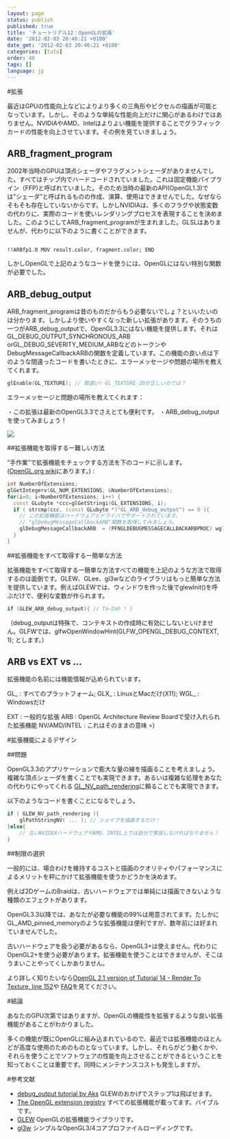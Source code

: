 ```yaml
---
layout: page
status: publish
published: true
title: 'チュートリアル12：OpenGLの拡張'
date: '2012-02-03 20:46:21 +0100'
date_gmt: '2012-02-03 20:46:21 +0100'
categories: [tuto]
order: 40
tags: []
language: jp
---
```


#拡張

最近はGPUの性能向上などによりより多くの三角形やピクセルの描画が可能となっています。しかし、そのような単純な性能向上だけに関心があるわけではありません。NVIDIAやAMD、Intelはよりよい機能を提供することでグラフィックカードの性能を向上させています。その例を見ていきましょう。

## ARB_fragment_program

2002年当時のGPUは頂点シェーダやフラグメントシェーダがありませんでした。すべてはチップ内でハードコードされていました。これは固定機能パイプライン（FFP)と呼ばれていました。そのため当時の最新のAPI(OpenGL1.3)では”シェーダ”と呼ばれるものの作成、演算、使用はできませんでした。なぜならそもそも存在していないからです。しかしNVIDIAは、多くのフラグや状態変数の代わりに、実際のコードを使いレンダリングプロセスを表現することを決めました。このようにしてARB_fragment_programが生まれました。GLSLはありませんが、代わりに以下のように書くことができます。
```

!!ARBfp1.0 MOV result.color, fragment.color; END
```

しかしOpenGLで上記のようなコードを使うには、OpenGLにはない特別な関数が必要でした。

## ARB_debug_output

ARB_fragment_programは昔のものだからもう必要ないでしょ？といいたいのは分かります。しかしより使いやすくなった新しい拡張があります。そのうちの一つがARB_debug_outputで、OpenGL3.3にはない機能を提供します。それはGL_DEBUG_OUTPUT_SYNCHRONOUS_ARB orGL_DEBUG_SEVERITY_MEDIUM_ARBなどのトークンやDebugMessageCallbackARBの関数を定義しています。この機能の良い点は下のような間違ったコードを書いたときに、エラーメッセージや問題の場所を教えてくれます。

``` cpp
glEnable(GL_TEXTURE); // 間違い! GL_TEXTURE_2Dが正しいのでは？
```

エラーメッセージと問題の場所を教えてくれます：

・この拡張は最新のOpenGL3.3でさえとても便利です。
・ARB_debug_outputを使ってみましょう！

![]({{site.baseurl}}/assets/images/tuto-12-ogl-ext/breakpoint.png)


##拡張機能を取得するー難しい方法

”手作業”で拡張機能をチェックする方法を下のコードに示します。 ([OpenGL.org wiki](http://www.opengl.org/wiki/GlGetString)にあります。) :

``` cpp
int NumberOfExtensions;
glGetIntegerv(GL_NUM_EXTENSIONS, &NumberOfExtensions);
for(i=0; i<NumberOfExtensions; i++) {
  const GLubyte *ccc=glGetStringi(GL_EXTENSIONS, i);
  if ( strcmp(ccc, (const GLubyte *)"GL_ARB_debug_output") == 0 ){
    // この拡張機能はハードウェアとドライバでサポートされています。
    // "glDebugMessageCallbackARB"関数を取得してみましょう。
    glDebugMessageCallbackARB  = (PFNGLDEBUGMESSAGECALLBACKARBPROC) wglGetProcAddress("glDebugMessageCallbackARB");
  }
}
```

##拡張機能をすべて取得するー簡単な方法

拡張機能をすべて取得するー簡単な方法すべての機能を上記のような方法で取得するのは面倒です。GLEW、GLee、gl3wなどのライブラリはもっと簡単な方法を提供しています。例えばGLEWでは、ウィンドウを作った後でglewInit()を呼ぶだけで、便利な変数が作られます。

``` cpp
if (GLEW_ARB_debug_output){ // Ta-Dah ! }
```

（debug_outputは特殊で、コンテキストの作成時に有効にしないといけません。GLFWでは、glfwOpenWindowHint(GLFW_OPENGL_DEBUG_CONTEXT, 1); とします。）

## ARB vs EXT vs ...

拡張機能の名前には機能情報が込められています。

GL_ : すべてのプラットフォーム;
GLX_ : LinuxとMacだけ(X11);
WGL_ : Windowsだけ

EXT : 一般的な拡張
ARB : OpenGL Architecture Review Boardで受け入れられた拡張機能
NV/AMD/INTEL : これはそのままの意味 =)

#拡張機能によるデザイン


##問題

OpenGL3.3のアプリケーションで膨大な量の線を描画ることを考えましょう。複雑な頂点シェーダを書くことでも実現できます。あるいは複雑な処理をあなたの代わりにやってくれる [GL_NV_path_rendering](http://www.opengl.org/registry/specs/NV/path_rendering.txt)に頼ることでも実現できます。

以下のようなコードを書くことになるでしょう。

``` cpp
if ( GLEW_NV_path_rendering ){
    glPathStringNV( ... ); // シェイプを描画するだけ！
}else{
    // 古いNVIDEAハードウェアやAMD、INTEL上では自分で実装しなければなりません！
}
```

##制限の選択

一般的には、場合わけを維持するコストと描画のクオリティやパフォーマンスによるメリットを秤にかけて拡張機能を使うかどうかを決めます。

例えば2DゲームのBraidは、古いハードウェアでは単純には描画できないような種類のエフェクトがあります。

OpenGL3.3以降では、あなたが必要な機能の99%は用意されてます。たしかにGL_AMD_pinned_memoryのような拡張機能は便利ですが、数年前には好まれていませんでした。

古いハードウェアを扱う必要があるなら、OpenGL3+は使えません。代わりにOpenGL2+を使う必要があります。拡張機能を使うことはできませんが、そこはうまいことやってくしかありません。

より詳しく知りたいなら[OpenGL 2.1 version of Tutorial  14 - Render To Texture, line 152](http://code.google.com/p/opengl-tutorial-org/source/browse/tutorial14_render_to_texture/tutorial14.cpp?name=2.1%20branch#152)や [FAQ](http://www.opengl-tutorial.org/miscellaneous/faq/)を見てください。

#結論

あなたのGPU次第ではありますが、OpenGLの機能性を拡張するような良い拡張機能があることがわかりました。

多くの機能が既にOpenGLに組み込まれているので、最近では拡張機能のほとんどが高度な使用のためのものとなっています。しかし、それらがどう動くかや、それらを使うことでソフトウェアの性能を向上させることができるということを知っておくことは重要です。同時にメンテナンスコストも発生しますが。

#参考文献


* [debug_output tutorial by Aks](http://sites.google.com/site/opengltutorialsbyaks/introduction-to-opengl-4-1---tutorial-05 ) GLEWのおかげでステップ1は飛ばせます。
* [The OpenGL extension registry](http://www.opengl.org/registry/) すべての拡張機能が載ってます。バイブルです。
* [GLEW](http://glew.sourceforge.net/) OpenGLの拡張機能ライブラリです。
* [gl3w](https://github.com/skaslev/gl3w) シンプルなOpenGL3/4コアプロファイルローディングです。

